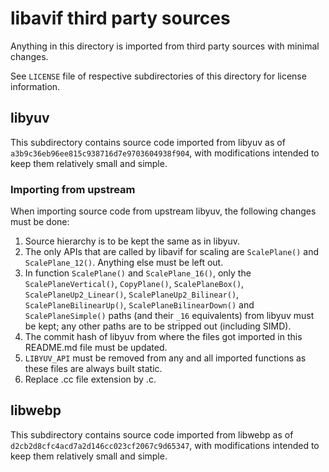 # libavif third party sources

Anything in this directory is imported from third party sources with minimal changes.

See `LICENSE` file of respective subdirectories of this directory for license information.

## libyuv

This subdirectory contains source code imported from libyuv as of `a3b9c36eb96ee815c938716d7e9703604938f904`, with
modifications intended to keep them relatively small and simple.

### Importing from upstream

When importing source code from upstream libyuv, the following changes must be done:

1. Source hierarchy is to be kept the same as in libyuv.
2. The only APIs that are called by libavif for scaling are `ScalePlane()` and `ScalePlane_12()`. Anything else must be
   left out.
3. In function `ScalePlane()` and `ScalePlane_16()`, only the `ScalePlaneVertical()`, `CopyPlane()`, `ScalePlaneBox()`,
   `ScalePlaneUp2_Linear()`, `ScalePlaneUp2_Bilinear()`, `ScalePlaneBilinearUp()`, `ScalePlaneBilinearDown()` and
   `ScalePlaneSimple()` paths (and their `_16` equivalents) from libyuv must be kept; any other paths are to be stripped
   out (including SIMD).
4. The commit hash of libyuv from where the files got imported in this README.md file must be updated.
5. `LIBYUV_API` must be removed from any and all imported functions as these files are always built static.
6. Replace .cc file extension by .c.

## libwebp

This subdirectory contains source code imported from libwebp as of `d2cb2d8cfc4acd7a2d146cc023cf2067c9d65347`, with
modifications intended to keep them relatively small and simple.
